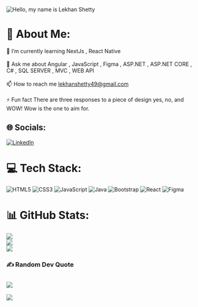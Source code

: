 

![Hello, my name is Lekhan Shetty](https://github.com/user-attachments/assets/d08348f4-67a7-4a39-bf07-109ebc7bdf4f)

# 💫 About Me:
🌱 I’m currently learning NextJs , React Native<br><br>💬 Ask me about Angular , JavaScript , Figma , ASP.NET , ASP.NET CORE , C# , SQL SERVER , MVC , WEB API<br><br>📫 How to reach me lekhanshetty49@gmail.com<br><br>⚡ Fun fact There are three responses to a piece of design yes, no, and WOW! Wow is the one to aim for.


## 🌐 Socials:
[![LinkedIn](https://img.shields.io/badge/LinkedIn-%230077B5.svg?logo=linkedin&logoColor=white)](https://linkedin.com/in/lekhan-shetty-303116165) 

# 💻 Tech Stack:
![HTML5](https://img.shields.io/badge/html5-%23E34F26.svg?style=flat&logo=html5&logoColor=white) ![CSS3](https://img.shields.io/badge/css3-%231572B6.svg?style=flat&logo=css3&logoColor=white) ![JavaScript](https://img.shields.io/badge/javascript-%23323330.svg?style=flat&logo=javascript&logoColor=%23F7DF1E) ![Java](https://img.shields.io/badge/java-%23ED8B00.svg?style=flat&logo=openjdk&logoColor=white) ![Bootstrap](https://img.shields.io/badge/bootstrap-%238511FA.svg?style=flat&logo=bootstrap&logoColor=white) ![React](https://img.shields.io/badge/react-%2320232a.svg?style=flat&logo=react&logoColor=%2361DAFB) ![Figma](https://img.shields.io/badge/figma-%23F24E1E.svg?style=flat&logo=figma&logoColor=white)
# 📊 GitHub Stats:
![](https://github-readme-stats.vercel.app/api?username=lekhanshetty15&theme=radical&hide_border=true&include_all_commits=false&count_private=false)<br/>
![](https://github-readme-streak-stats.herokuapp.com/?user=lekhanshetty15&theme=radical&hide_border=true)<br/>
![](https://github-readme-stats.vercel.app/api/top-langs/?username=lekhanshetty15&theme=radical&hide_border=true&include_all_commits=false&count_private=false&layout=compact)

### ✍️ Random Dev Quote
![](https://quotes-github-readme.vercel.app/api?type=horizontal&theme=radical)
---
[![](https://visitcount.itsvg.in/api?id=lekhanshetty15&icon=0&color=7)](https://visitcount.itsvg.in)



<!-- Proudly created with GPRM ( https://gprm.itsvg.in ) -->
